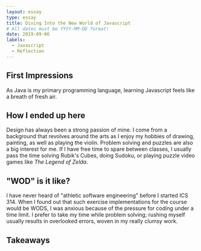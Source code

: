 ```yaml
---
layout: essay
type: essay
title: Diving Into the New World of Javascript
# All dates must be YYYY-MM-DD format!
date: 2019-09-06
labels:
  - Javascript
  - Reflection
---
```

## First Impressions
As Java is my primary programming language, learning Javascript feels like a breath of fresh air.

## How I ended up here
Design has always been a strong passion of mine. I come from a background that revolves around the arts as I enjoy my hobbies of drawing, painting, as well as playing the violin. Problem solving and puzzles are also a big interest for me. If I have free time to spare between classes, I usually pass the time solving Rubik's Cubes, doing Sudoku, or playing puzzle video games like _The Legend of Zelda._

## "WOD" is it like?
I have never heard of "athletic software engineering" before I started ICS 314. When I found out that such exercise implementations for the course would be WODS, I was anxious because of the pressure for coding under a time limit. I prefer to take my time while problem solving; rushing myself usually results in overlooked errors, woven in my really clumsy work.

## Takeaways
